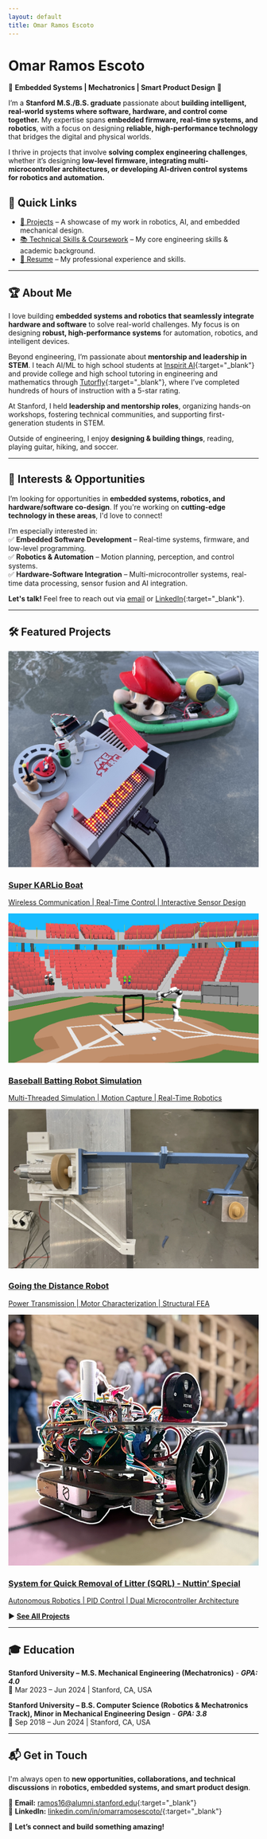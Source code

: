 ```yaml
---
layout: default
title: Omar Ramos Escoto
---
```


# Omar Ramos Escoto  

🚀 **Embedded Systems \| Mechatronics \| Smart Product Design** 🚀  

I’m a **Stanford M.S./B.S. graduate** passionate about **building intelligent, real-world systems where software, hardware, and control come together.** My expertise spans **embedded firmware, real-time systems, and robotics**, with a focus on designing **reliable, high-performance technology** that bridges the digital and physical worlds.  

I thrive in projects that involve **solving complex engineering challenges**, whether it’s designing **low-level firmware, integrating multi-microcontroller architectures, or developing AI-driven control systems for robotics and automation.**  

## 🔗 Quick Links  
- [🔧 Projects](./projects/) – A showcase of my work in robotics, AI, and embedded mechanical design.  
- [📚 Technical Skills & Coursework](./coursework/) – My core engineering skills & academic background.  
- [📄 Resume](./resume/) – My professional experience and skills.  

---

## 🏆 About Me  

I love building **embedded systems and robotics that seamlessly integrate hardware and software** to solve real-world challenges. My focus is on designing **robust, high-performance systems** for automation, robotics, and intelligent devices.  

Beyond engineering, I’m passionate about **mentorship and leadership in STEM**. I teach AI/ML to high school students at [Inspirit AI](https://www.inspiritai.com/){:target="_blank"} and provide college and high school tutoring in engineering and mathematics through [Tutorfly](https://www.tutorfly.com/u/oramosescoto1/){:target="_blank"}, where I’ve completed hundreds of hours of instruction with a 5-star rating.  

At Stanford, I held **leadership and mentorship roles**, organizing hands-on workshops, fostering technical communities, and supporting first-generation students in STEM.  

Outside of engineering, I enjoy **designing & building things**, reading, playing guitar, hiking, and soccer.  
 
---

## 🎯 Interests & Opportunities  

I’m looking for opportunities in **embedded systems, robotics, and hardware/software co-design**. If you're working on **cutting-edge technology in these areas**, I'd love to connect!  

I’m especially interested in:  
✅ **Embedded Software Development** – Real-time systems, firmware, and low-level programming.  
✅ **Robotics & Automation** – Motion planning, perception, and control systems.  
✅ **Hardware-Software Integration** – Multi-microcontroller systems, real-time data processing, sensor fusion and AI integration.  

**Let's talk!** Feel free to reach out via [email](mailto:ramos16@alumni.stanford.edu) or [LinkedIn](https://linkedin.com/in/omarramosescoto/){:target="_blank"}.  

---

## 🛠 **Featured Projects**  

<div class="project-grid">
    <div class="project-card">
        <a href="projects/me218c-sk.html">
        <img src="/assets/images/nedmo/nedmo-oilus-home.jpg" alt="Mario Boat Project Thumbnail">
        <div class="card-content">
            <h3>Super KARLio Boat</h3>
            <p>Wireless Communication | Real-Time Control | Interactive Sensor Design</p>
        </div>
        </a>
    </div>
    <div class="project-card">
        <a href="projects/cs225a-pandabat.html">
            <img src="/assets/images/cs225a-Pandabat/pandabat.png" alt="Baseball Batting Robot Simulation Thumbnail">
            <div class="card-content">
                <h3>Baseball Batting Robot Simulation</h3>
                <p>Multi-Threaded Simulation | Motion Capture | Real-Time Robotics</p>
            </div>
        </a>
    </div>
    <div class="project-card">
        <a href="projects/me104-going_the_distance.html">
            <img src="/assets/images/me104-gtd/project2_main.png" alt="Going the Distance Robot">
            <div class="card-content">
                <h3>Going the Distance Robot</h3>
                <p>Power Transmission | Motor Characterization | Structural FEA</p>
            </div>
        </a>
    </div>
    <div class="project-card">
        <a href="projects/me218b-ns.html">
            <img src="/assets/images/me218b-ns/main-218b.png" alt="Nuttin' Special Thumbnail">
            <div class="card-content">
                <h3>System for Quick Removal of Litter (SQRL) - Nuttin’ Special</h3>
                <p>Autonomous Robotics | PID Control | Dual Microcontroller Architecture</p>
            </div>
        </a>
    </div>
</div>  

▶ **[See All Projects](./projects/)**  

---

## 🎓 Education  

**Stanford University – M.S. Mechanical Engineering (Mechatronics)** - ***GPA: 4.0***  
📍 Mar 2023 – Jun 2024 | Stanford, CA, USA  

**Stanford University – B.S. Computer Science (Robotics & Mechatronics Track), Minor in Mechanical Engineering Design** - ***GPA: 3.8***  
📍 Sep 2018 – Jun 2024 | Stanford, CA, USA  

---

## 📬 Get in Touch  

I'm always open to **new opportunities, collaborations, and technical discussions** in **robotics, embedded systems, and smart product design**.  

📩 **Email:** [ramos16@alumni.stanford.edu](mailto:ramos16@alumni.stanford.edu){:target="_blank"}  
💼 **LinkedIn:** [linkedin.com/in/omarramosescoto/](https://linkedin.com/in/omarramosescoto/){:target="_blank"}  

🚀 **Let’s connect and build something amazing!**  
 
